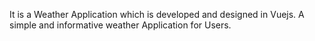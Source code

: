 It is a Weather Application which is developed and designed in Vuejs. A simple and informative weather Application for Users.
